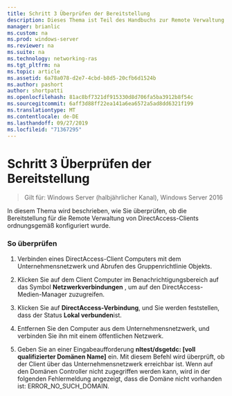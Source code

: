 ```yaml
---
title: Schritt 3 Überprüfen der Bereitstellung
description: Dieses Thema ist Teil des Handbuchs zur Remote Verwaltung von DirectAccess-Clients in Windows Server 2016.
manager: brianlic
ms.custom: na
ms.prod: windows-server
ms.reviewer: na
ms.suite: na
ms.technology: networking-ras
ms.tgt_pltfrm: na
ms.topic: article
ms.assetid: 6a78a078-d2e7-4cbd-b8d5-20cfb6d1524b
ms.author: pashort
author: shortpatti
ms.openlocfilehash: 81ac8bf7321df915330d8d706fa5ba3912b8f54c
ms.sourcegitcommit: 6aff3d88ff22ea141a6ea6572a5ad8dd6321f199
ms.translationtype: MT
ms.contentlocale: de-DE
ms.lasthandoff: 09/27/2019
ms.locfileid: "71367295"
---
```

# <a name="step-3-verify-the-deployment"></a>Schritt 3 Überprüfen der Bereitstellung

>Gilt für: Windows Server (halbjährlicher Kanal), Windows Server 2016

In diesem Thema wird beschrieben, wie Sie überprüfen, ob die Bereitstellung für die Remote Verwaltung von DirectAccess-Clients ordnungsgemäß konfiguriert wurde.  
  
### <a name="to-verify-proper-deployment"></a>So überprüfen  
  
1.  Verbinden eines DirectAccess-Client Computers mit dem Unternehmensnetzwerk und Abrufen des Gruppenrichtlinie Objekts.  
  
2.  Klicken Sie auf dem Client Computer im Benachrichtigungsbereich auf das Symbol **Netzwerkverbindungen** , um auf den DirectAccess-Medien-Manager zuzugreifen.  
  
3.  Klicken Sie auf **DirectAccess-Verbindung**, und Sie werden feststellen, dass der Status **Lokal verbunden**ist.  
  
4.  Entfernen Sie den Computer aus dem Unternehmensnetzwerk, und verbinden Sie ihn mit einem öffentlichen Netzwerk.  
  
5.  Geben Sie an einer Eingabeaufforderung **nltest/dsgetdc: [voll qualifizierter Domänen Name]** ein. Mit diesem Befehl wird überprüft, ob der Client über das Unternehmensnetzwerk erreichbar ist. Wenn auf den Domänen Controller nicht zugegriffen werden kann, wird in der folgenden Fehlermeldung angezeigt, dass die Domäne nicht vorhanden ist: ERROR_NO_SUCH_DOMAIN.  
  


